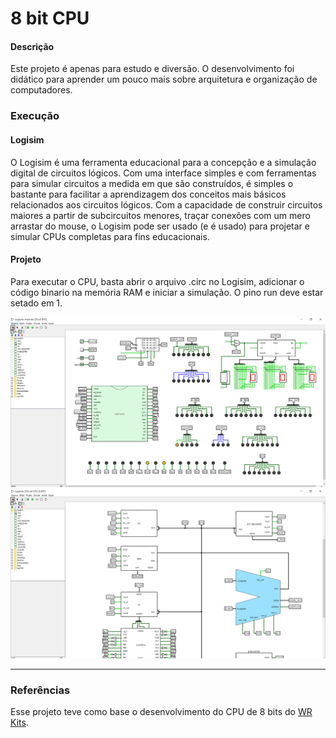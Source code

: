 # 8 bit CPU

<h4>Descrição</h4>
<p>Este projeto é apenas para estudo e diversão. O desenvolvimento foi didático para aprender um pouco mais sobre arquitetura e organização de computadores.</p>


<h3>Execução</h3>

<h4>Logisim</h4>
<p>O Logisim é uma ferramenta educacional para a concepção e a simulação digital de circuitos lógicos. Com uma interface simples e com ferramentas para simular circuitos a medida em que são construídos, é simples o bastante para facilitar a aprendizagem dos conceitos mais básicos relacionados aos circuitos lógicos. Com a capacidade de construir circuitos maiores a partir de subcircuitos menores, traçar conexões com um mero arrastar do mouse, o Logisim pode ser usado (e é usado) para projetar e simular CPUs completas para fins educacionais.</p>

<h4>Projeto</h4>
<p>Para executar o CPU, basta abrir o arquivo .circ no Logisim, adicionar o código binario na memória RAM e iniciar a simulação. O pino run deve estar setado em 1.</p>

<img src="https://github.com/mateusdoimo/8-bit-cpu/blob/master/img/cpu.png">
<img src="https://github.com/mateusdoimo/8-bit-cpu/blob/master/img/cpu-2.png">
<hr>
<h3>Referências</h3>
<p>Esse projeto teve como base o desenvolvimento do CPU de 8 bits do <a href="https://www.youtube.com/watch?v=2llmPWBYvQo&list=PLZ8dBTV2_5HTB43Mhfz-TyIATkECrp8XY">WR Kits</a>.</p>